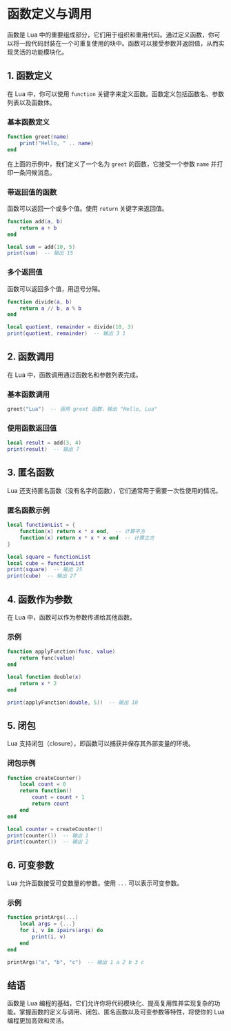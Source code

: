 # 函数定义与调用

函数是 Lua 中的重要组成部分，它们用于组织和重用代码。通过定义函数，你可以将一段代码封装在一个可重复使用的块中。函数可以接受参数并返回值，从而实现灵活的功能模块化。

## 1. 函数定义

在 Lua 中，你可以使用 `function` 关键字来定义函数。函数定义包括函数名、参数列表以及函数体。

### 基本函数定义

```lua
function greet(name)
    print("Hello, " .. name)
end
```

在上面的示例中，我们定义了一个名为 `greet` 的函数，它接受一个参数 `name` 并打印一条问候消息。

### 带返回值的函数

函数可以返回一个或多个值。使用 `return` 关键字来返回值。

```lua
function add(a, b)
    return a + b
end

local sum = add(10, 5)
print(sum)  -- 输出 15
```

### 多个返回值

函数可以返回多个值，用逗号分隔。

```lua
function divide(a, b)
    return a // b, a % b
end

local quotient, remainder = divide(10, 3)
print(quotient, remainder)  -- 输出 3 1
```

## 2. 函数调用

在 Lua 中，函数调用通过函数名和参数列表完成。

### 基本函数调用

```lua
greet("Lua")  -- 调用 greet 函数，输出 "Hello, Lua"
```

### 使用函数返回值

```lua
local result = add(3, 4)
print(result)  -- 输出 7
```

## 3. 匿名函数

Lua 还支持匿名函数（没有名字的函数），它们通常用于需要一次性使用的情况。

### 匿名函数示例

```lua
local functionList = {
    function(x) return x * x end,  -- 计算平方
    function(x) return x * x * x end  -- 计算立方
}

local square = functionList 
local cube = functionList 
print(square)  -- 输出 25
print(cube)  -- 输出 27
```

## 4. 函数作为参数

在 Lua 中，函数可以作为参数传递给其他函数。

### 示例

```lua
function applyFunction(func, value)
    return func(value)
end

local function double(x)
    return x * 2
end

print(applyFunction(double, 5))  -- 输出 10
```

## 5. 闭包

Lua 支持闭包（closure），即函数可以捕获并保存其外部变量的环境。

### 闭包示例

```lua
function createCounter()
    local count = 0
    return function()
        count = count + 1
        return count
    end
end

local counter = createCounter()
print(counter())  -- 输出 1
print(counter())  -- 输出 2
```

## 6. 可变参数

Lua 允许函数接受可变数量的参数。使用 `...` 可以表示可变参数。

### 示例

```lua
function printArgs(...)
    local args = {...}
    for i, v in ipairs(args) do
        print(i, v)
    end
end

printArgs("a", "b", "c")  -- 输出 1 a 2 b 3 c
```

## 结语

函数是 Lua 编程的基础，它们允许你将代码模块化、提高复用性并实现复杂的功能。掌握函数的定义与调用、闭包、匿名函数以及可变参数等特性，将使你的 Lua 编程更加高效和灵活。
